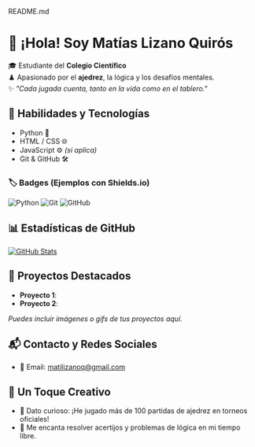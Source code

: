 README.md
# 👋 ¡Hola! Soy Matías Lizano Quirós

🎓 Estudiante del **Colegio Científico**  
♟️ Apasionado por el **ajedrez**, la lógica y los desafíos mentales.  
✨ *"Cada jugada cuenta, tanto en la vida como en el tablero."*

## 🚀 Habilidades y Tecnologías

- Python 🐍  
- HTML / CSS 🌐  
- JavaScript ⚙️ *(si aplica)*  
- Git & GitHub 🛠️  

### 🏷️ Badges (Ejemplos con Shields.io)

![Python](https://img.shields.io/badge/Python-3776AB?style=for-the-badge&logo=python&logoColor=white)
![Git](https://img.shields.io/badge/Git-F05032?style=for-the-badge&logo=git&logoColor=white)
![GitHub](https://img.shields.io/badge/GitHub-181717?style=for-the-badge&logo=github&logoColor=white)

## 📊 Estadísticas de GitHub

[![GitHub Stats](https://github-readme-stats.vercel.app/api?username=tuUsuario&show_icons=true&theme=tokyonight)](https://github.com/tuUsuario)

## 📂 Proyectos Destacados

- **Proyecto 1**:
- **Proyecto 2**:  

*Puedes incluir imágenes o gifs de tus proyectos aquí.*

## 📬 Contacto y Redes Sociales

- 📧 Email: matilizanoq@gmail.com  

## 🎨 Un Toque Creativo

- 🎯 Dato curioso: ¡He jugado más de 100 partidas de ajedrez en torneos oficiales!  
- 🧩 Me encanta resolver acertijos y problemas de lógica en mi tiempo libre.
